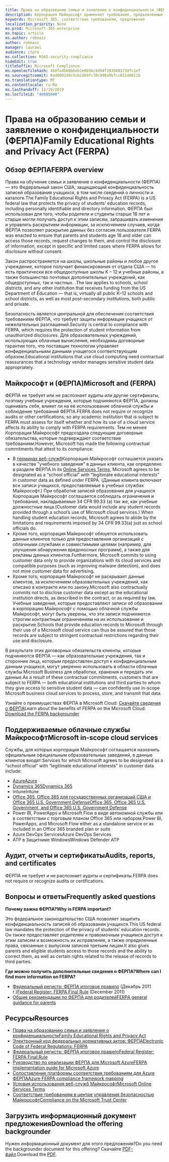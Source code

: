```yaml
---
title: Права на образованию семьи и заявление о конфиденциальности (ФЕРПА)
description: Корпорация Майкрософт применяет требования, предъявляемые к требованиям для образования и конфиденциальности для семейства US.
keywords: Microsoft 365, соответствие требованиям, предложения
localization_priority: None
ms.prod: Microsoft-365-enterprise
ms.topic: article
ms.author: robmazz
author: robmazz
manager: laurawi
audience: itpro
ms.collection: M365-security-compliance
hideEdit: true
titleSuffix: Microsoft Compliance
ms.openlocfilehash: 468fa4bb8b6eb2e6b5bc4d94f193560373dfc1e7
ms.sourcegitcommit: 0ad0092d9c5cb2d69fc70c990a9b7cc03140611b
ms.translationtype: MT
ms.contentlocale: ru-RU
ms.lasthandoff: 12/19/2019
ms.locfileid: "40805040"
---
```

# <a name="family-educational-rights-and-privacy-act-ferpa"></a><span data-ttu-id="eb3af-104">Права на образованию семьи и заявление о конфиденциальности (ФЕРПА)</span><span class="sxs-lookup"><span data-stu-id="eb3af-104">Family Educational Rights and Privacy Act (FERPA)</span></span>

## <a name="ferpa-overview"></a><span data-ttu-id="eb3af-105">Обзор ФЕРПА</span><span class="sxs-lookup"><span data-stu-id="eb3af-105">FERPA overview</span></span>

<span data-ttu-id="eb3af-106">Права на обучение семьи и заявление о конфиденциальности (ФЕРПА) — это Федеральный закон США, защищающий конфиденциальность записей образования учащихся, в том числе сведений о личности и каталоге.</span><span class="sxs-lookup"><span data-stu-id="eb3af-106">The Family Educational Rights and Privacy Act (FERPA) is a US federal law that protects the privacy of students’ education records, including personally identifiable and directory information.</span></span> <span data-ttu-id="eb3af-107">ФЕРПА был использован для того, чтобы родители и студенты старше 18 лет и старше могли получать доступ к этим записям, запрашивать изменения и управлять раскрытием информации, за исключением случаев, когда ФЕРПА позволяет раскрытие данных без согласия пользователя.</span><span class="sxs-lookup"><span data-stu-id="eb3af-107">FERPA was enacted to ensure that parents and students age 18 and older can access those records, request changes to them, and control the disclosure of information, except in specific and limited cases where FERPA allows for disclosure without consent.</span></span>

<span data-ttu-id="eb3af-108">Закон распространяется на школы, школьные районы и любое другое учреждение, которое получает финансирования от отдела США — то есть практически все общедоступные школы K – 12 и учебные районы, а также большинство почтовых дополнительных учреждений, как общедоступных, так и частных. .</span><span class="sxs-lookup"><span data-stu-id="eb3af-108">The law applies to schools, school districts, and any other institution that receives funding from the US Department of Education — that is, virtually all public K–12 schools and school districts, as well as most post-secondary institutions, both public and private.</span></span>

<span data-ttu-id="eb3af-109">Безопасность является центральной для обеспечения соответствия требованиям ФЕРПА, что требует защиты информации учащихся от нежелательных разглашений.</span><span class="sxs-lookup"><span data-stu-id="eb3af-109">Security is central to compliance with FERPA, which requires the protection of student information from unauthorized disclosures.</span></span> <span data-ttu-id="eb3af-110">Для образовательных учреждений, использующих облачные вычисления, необходимы договорные гарантии того, что поставщик технологии управляет конфиденциальными данными учащегося соответствующим образом.</span><span class="sxs-lookup"><span data-stu-id="eb3af-110">Educational institutions that use cloud computing need contractual reassurances that a technology vendor manages sensitive student data appropriately.</span></span>

## <a name="microsoft-and-ferpa"></a><span data-ttu-id="eb3af-111">Майкрософт и (ФЕРПА)</span><span class="sxs-lookup"><span data-stu-id="eb3af-111">Microsoft and (FERPA)</span></span>

<span data-ttu-id="eb3af-112">ФЕРПА не требует или не распознает аудиты или другие сертификаты, поэтому учебные учреждения, которые подчиняются ФЕРПА, должны оценивать себя, влияет ли на ее использование облачной службы и соблюдение требований ФЕРПА.</span><span class="sxs-lookup"><span data-stu-id="eb3af-112">FERPA does not require or recognize audits or other certifications, so any academic institution that is subject to FERPA must assess for itself whether and how its use of a cloud service affects its ability to comply with FERPA requirements.</span></span> <span data-ttu-id="eb3af-113">Тем не менее Корпорация Майкрософт предсоздала следующие договорные обязательства, которые подтверждают соответствие требованиям:</span><span class="sxs-lookup"><span data-stu-id="eb3af-113">However, Microsoft has made the following contractual commitments that attest to its compliance:</span></span>

- <span data-ttu-id="eb3af-114">В [терминах веб-служб](https://aka.ms/Online-Services-Terms)Корпорация Майкрософт соглашается указать в качестве "учебного заведения" в данных клиента, как определено в разделе ФЕРПА.</span><span class="sxs-lookup"><span data-stu-id="eb3af-114">In its [Online Services Terms](https://aka.ms/Online-Services-Terms), Microsoft agrees to be designated as a “school official” with “legitimate educational interests” in customer data as defined under FERPA.</span></span> <span data-ttu-id="eb3af-115">(Данные клиента включают все записи учащихся, предоставляемые в учебных службах Майкрософт.) При обработке записей образования для учащихся Корпорация Майкрософт соглашается соблюдать ограничения и требования, накладываемые 34 CFR 99.33 (a) так же, как учебные должностные лица.</span><span class="sxs-lookup"><span data-stu-id="eb3af-115">(Customer data would include any student records provided through a school’s use of Microsoft cloud services.) When handling student education records, Microsoft agrees to abide by the limitations and requirements imposed by 34 CFR 99.33(a) just as school officials do.</span></span>
- <span data-ttu-id="eb3af-116">Кроме того, корпорация Майкрософт обязуется использовать данные клиентов только для предоставления организаций с облачными службами и совместимыми целями (например, для улучшения обнаружения вредоносных программ), а также для рекламы данных клиентов.</span><span class="sxs-lookup"><span data-stu-id="eb3af-116">Furthermore, Microsoft commits to using customer data only to provide organizations with its cloud services and compatible purposes (such as improving malware detection), and does not mine customer data for advertising.</span></span>
- <span data-ttu-id="eb3af-117">Кроме того, корпорация Майкрософт не раскрывает данные клиентов, за исключением образовательных учреждений, как описано в контракте или по закону.</span><span class="sxs-lookup"><span data-stu-id="eb3af-117">Microsoft also contractually commits not to disclose customer data except as the educational institution directs, as described in the contract, or as required by law.</span></span> <span data-ttu-id="eb3af-118">Учебные заведения, которые предоставляют записи об образовании в корпорацию Майкрософт с помощью облачной службы Майкрософт, могут быть уверены, что эти записи подчиняются строгим контрактным ограничениям на их использование и раскрытие.</span><span class="sxs-lookup"><span data-stu-id="eb3af-118">Schools that provide education records to Microsoft through their use of a Microsoft cloud service can thus be assured that those records are subject to stringent contractual restrictions regarding their use and disclosure.</span></span>

<span data-ttu-id="eb3af-119">В результате этих договорных обязательств клиенты, которые подчиняются ФЕРПА — как образовательные учреждения, так и сторонние лица, которым предоставлен доступ к конфиденциальным данным учащихся, могут уверенно использовать в области облачные службы Microsoft Business для обработки, хранения и передать эти данные.</span><span class="sxs-lookup"><span data-stu-id="eb3af-119">As a result of these contractual commitments, customers that are subject to FERPA — both educational institutions and third parties to whom they give access to sensitive student data — can confidently use in-scope Microsoft business cloud services to process, store, and transmit that data.</span></span>

<span data-ttu-id="eb3af-120">Узнайте о преимуществах ФЕРПА в Microsoft Cloud: [Скачайте сведения о ФЕРПА](https://aka.ms/ferpa-compliance)</span><span class="sxs-lookup"><span data-stu-id="eb3af-120">Learn about the benefits of FERPA on the Microsoft Cloud: [Download the FERPA backgrounder](https://aka.ms/ferpa-compliance)</span></span>

## <a name="microsoft-in-scope-cloud-services"></a><span data-ttu-id="eb3af-121">Поддерживаемые облачные службы Майкрософт</span><span class="sxs-lookup"><span data-stu-id="eb3af-121">Microsoft in-scope cloud services</span></span>

<span data-ttu-id="eb3af-122">Службы, для которых корпорация Майкрософт соглашается назначить официальным официальным образовательных заведений, в данные клиентов входят:</span><span class="sxs-lookup"><span data-stu-id="eb3af-122">Services for which Microsoft agrees to be designated as a “school official” with “legitimate educational interests” in customer data include:</span></span>

- [<span data-ttu-id="eb3af-123">Azure</span><span class="sxs-lookup"><span data-stu-id="eb3af-123">Azure</span></span>](https://aka.ms/AzureCompliance)
- [<span data-ttu-id="eb3af-124">Dynamics 365</span><span class="sxs-lookup"><span data-stu-id="eb3af-124">Dynamics 365</span></span>](https://aka.ms/d365-compliance-list)
- <span data-ttu-id="eb3af-125">Intune</span><span class="sxs-lookup"><span data-stu-id="eb3af-125">Intune</span></span>
- [<span data-ttu-id="eb3af-126">Office 365, Office 365 для государственных организаций США и Office 365 U.S. Government Defense</span><span class="sxs-lookup"><span data-stu-id="eb3af-126">Office 365, Office 365 U.S. Government, and Office 365 U.S. Government Defense</span></span>](https://go.microsoft.com/fwlink/p/?LinkID=2077751)
- <span data-ttu-id="eb3af-127">Power BI, PowerApps и Microsoft Flow в виде автономной службы или в соответствии с торговым планом Office 365 или набором.</span><span class="sxs-lookup"><span data-stu-id="eb3af-127">Power BI, PowerApps, and Microsoft Flow either as a standalone service or as included in an Office 365 branded plan or suite</span></span>
- <span data-ttu-id="eb3af-128">Azure DevOps Services</span><span class="sxs-lookup"><span data-stu-id="eb3af-128">Azure DevOps Services</span></span>
- <span data-ttu-id="eb3af-129">ATP в Защитнике Windows</span><span class="sxs-lookup"><span data-stu-id="eb3af-129">Windows Defender ATP</span></span>

## <a name="audits-reports-and-certificates"></a><span data-ttu-id="eb3af-130">Аудит, отчеты и сертификаты</span><span class="sxs-lookup"><span data-stu-id="eb3af-130">Audits, reports, and certificates</span></span>

<span data-ttu-id="eb3af-131">ФЕРПА не требует и не распознает аудиты и сертификаты.</span><span class="sxs-lookup"><span data-stu-id="eb3af-131">FERPA does not require or recognize audits or certifications.</span></span>

## <a name="frequently-asked-questions"></a><span data-ttu-id="eb3af-132">Вопросы и ответы</span><span class="sxs-lookup"><span data-stu-id="eb3af-132">Frequently asked questions</span></span>

<span data-ttu-id="eb3af-133">**Почему важна ФЕРПА?**</span><span class="sxs-lookup"><span data-stu-id="eb3af-133">**Why is FERPA important?**</span></span>

<span data-ttu-id="eb3af-134">Это федеральное законодательство США позволяет защитить конфиденциальность записей об образовании учащихся.</span><span class="sxs-lookup"><span data-stu-id="eb3af-134">This US federal law mandates the protection of the privacy of students’ education records.</span></span> <span data-ttu-id="eb3af-135">Он также предоставляет родителям и правомочным учащимся доступ к этим записям и возможность их исправления, а также определенные права, связанные с выпуском записей третьим лицам.</span><span class="sxs-lookup"><span data-stu-id="eb3af-135">It also gives parents and eligible students access to those records and the ability to correct them, as well as certain rights related to the release of records to third parties.</span></span>

<span data-ttu-id="eb3af-136">**Где можно получить дополнительные сведения о ФЕРПА?**</span><span class="sxs-lookup"><span data-stu-id="eb3af-136">**Where can I find more information on FERPA?**</span></span>

- <span data-ttu-id="eb3af-137">[Федеральный регистр: ФЕРПА итоговое правило](https://aka.ms/ferpa-reg) (Декабрь 2011 г.)</span><span class="sxs-lookup"><span data-stu-id="eb3af-137">[Federal Register: FERPA Final Rule](https://aka.ms/ferpa-reg) (December 2011)</span></span>
- [<span data-ttu-id="eb3af-138">Общие рекомендации по ФЕРПА для родителей</span><span class="sxs-lookup"><span data-stu-id="eb3af-138">FERPA general guidance for parents</span></span>](https://www2.ed.gov/policy/gen/guid/fpco/ferpa/parents.html)

## <a name="resources"></a><span data-ttu-id="eb3af-139">Ресурсы</span><span class="sxs-lookup"><span data-stu-id="eb3af-139">Resources</span></span>

- [<span data-ttu-id="eb3af-140">Права на образованию семьи и заявление о конфиденциальности</span><span class="sxs-lookup"><span data-stu-id="eb3af-140">Family Educational Rights and Privacy Act</span></span>](https://www.ed.gov/policy/gen/guid/fpco/ferpa/index.html)
- [<span data-ttu-id="eb3af-141">Электронный код федеральных нормативных актов: ФЕРПА</span><span class="sxs-lookup"><span data-stu-id="eb3af-141">Electronic Code of Federal Regulations: FERPA</span></span>](https://aka.ms/FERPA-GPO)
- [<span data-ttu-id="eb3af-142">Федеральный регистр: ФЕРПА итоговое правило</span><span class="sxs-lookup"><span data-stu-id="eb3af-142">Federal Register: FERPA Final Rule</span></span>](https://aka.ms/ferpa-reg)
- [<span data-ttu-id="eb3af-143">Руководство по реализации ФЕРПА для Microsoft Azure</span><span class="sxs-lookup"><span data-stu-id="eb3af-143">FERPA implementation guide for Microsoft Azure</span></span>](https://aka.ms/azureferpa)
- [<span data-ttu-id="eb3af-144">Сопоставление платформы соответствия требованиям для Azure ФЕРПА</span><span class="sxs-lookup"><span data-stu-id="eb3af-144">Azure FERPA compliance framework mapping</span></span>](https://aka.ms/AzureFERPAMapping)
- [<span data-ttu-id="eb3af-145">Условия использования веб-служб Майкрософт</span><span class="sxs-lookup"><span data-stu-id="eb3af-145">Microsoft Online Services Terms</span></span>](https://aka.ms/Online-Services-Terms)
- [<span data-ttu-id="eb3af-146">Соответствие требованиям в центре управления безопасностью Майкрософт</span><span class="sxs-lookup"><span data-stu-id="eb3af-146">Compliance on the Microsoft Trust Center</span></span>](https://www.microsoft.com/trust-center/compliance/compliance-overview)

## <a name="download-the-offering-backgrounder"></a><span data-ttu-id="eb3af-147">Загрузить информационный документ предложения</span><span class="sxs-lookup"><span data-stu-id="eb3af-147">Download the offering backgrounder</span></span>

<span data-ttu-id="eb3af-148">Нужен информационный документ для этого предложения?</span><span class="sxs-lookup"><span data-stu-id="eb3af-148">Do you need the backgrounder document for this offering?</span></span> <span data-ttu-id="eb3af-149">Скачайте [PDF-файл](https://download.microsoft.com/download/2/8/3/2839FB21-353E-472E-BE57-883EC9C6185F/FERPA_Compliance_Backgrounder.pdf).</span><span class="sxs-lookup"><span data-stu-id="eb3af-149">Download the [PDF](https://download.microsoft.com/download/2/8/3/2839FB21-353E-472E-BE57-883EC9C6185F/FERPA_Compliance_Backgrounder.pdf).</span></span>
